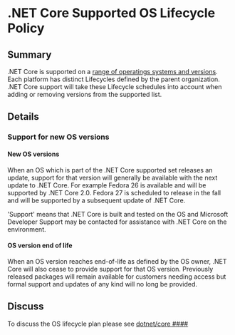# .NET Core Supported OS Lifecycle Policy

## Summary

.NET Core is supported on a [range of operatings systems and versions](https://github.com/dotnet/core/blob/master/roadmap.md#supported-os-versions). Each platform has distinct Lifecycles defined by the parent organization. .NET Core support will take these Lifecycle schedules into account when adding or removing versions from the supported list.

## Details

### Support for new OS versions

#### New OS versions

When an OS which is part of the .NET Core supported set releases an update, support for that version will generally be available with the next update to .NET Core. For example Fedora 26 is available and will be supported by .NET Core 2.0. Fedora 27 is scheduled to release in the fall and will be supported by a subsequent update of .NET Core.

'Support' means that .NET Core is built and tested on the OS and Microsoft Developer Support may be contacted for assistance with .NET Core on the environment.

#### OS version end of life

When an OS version reaches end-of-life as defined by the OS owner, .NET Core will also cease to provide support for that OS version. Previously released packages will remain available for customers needing access but formal support and updates of any kind will no long be provided.

## Discuss

To discuss the OS lifecycle plan please see [dotnet/core ####](https://github.com/dotnet/core/issues/####)